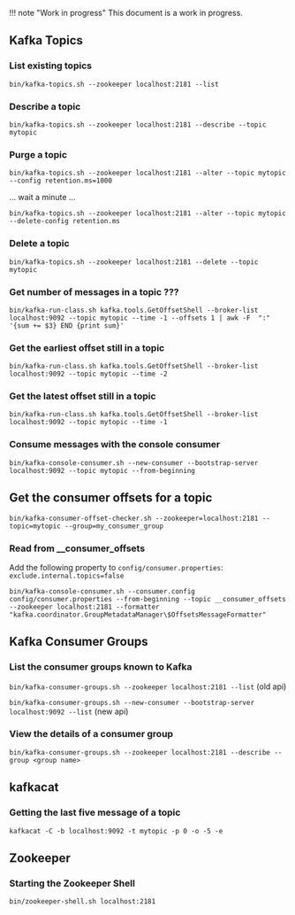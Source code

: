 !!! note "Work in progress"
    This document is a work in progress.

## Kafka Topics
### List existing topics
 `bin/kafka-topics.sh --zookeeper localhost:2181 --list`

### Describe a topic
  `bin/kafka-topics.sh --zookeeper localhost:2181 --describe --topic mytopic `
### Purge a topic
 `bin/kafka-topics.sh --zookeeper localhost:2181 --alter --topic mytopic --config retention.ms=1000`
 
... wait a minute ...

 `bin/kafka-topics.sh --zookeeper localhost:2181 --alter --topic mytopic --delete-config retention.ms`
 
### Delete a topic
 `bin/kafka-topics.sh --zookeeper localhost:2181 --delete --topic mytopic`
 
### Get number of messages in a topic ???
 `bin/kafka-run-class.sh kafka.tools.GetOffsetShell --broker-list localhost:9092 --topic mytopic --time -1 --offsets 1 | awk -F  ":" '{sum += $3} END {print sum}'`
 
### Get the earliest offset still in a topic
`bin/kafka-run-class.sh kafka.tools.GetOffsetShell --broker-list localhost:9092 --topic mytopic --time -2`

### Get the latest offset still in a topic
`bin/kafka-run-class.sh kafka.tools.GetOffsetShell --broker-list localhost:9092 --topic mytopic --time -1`

### Consume messages with the console consumer
`bin/kafka-console-consumer.sh --new-consumer --bootstrap-server localhost:9092 --topic mytopic --from-beginning`

## Get the consumer offsets for a topic
`bin/kafka-consumer-offset-checker.sh --zookeeper=localhost:2181 --topic=mytopic --group=my_consumer_group`

### Read from __consumer_offsets

Add the following property to `config/consumer.properties`:
`exclude.internal.topics=false`

`bin/kafka-console-consumer.sh --consumer.config config/consumer.properties --from-beginning --topic __consumer_offsets --zookeeper localhost:2181 --formatter "kafka.coordinator.GroupMetadataManager\$OffsetsMessageFormatter"`

## Kafka Consumer Groups

### List the consumer groups known to Kafka
`bin/kafka-consumer-groups.sh --zookeeper localhost:2181 --list`  (old api)

`bin/kafka-consumer-groups.sh --new-consumer --bootstrap-server localhost:9092 --list` (new api)

### View the details of a consumer group 
`bin/kafka-consumer-groups.sh --zookeeper localhost:2181 --describe --group <group name>`

## kafkacat

### Getting the last five message of a topic
`kafkacat -C -b localhost:9092 -t mytopic -p 0 -o -5 -e`

## Zookeeper

### Starting the Zookeeper Shell

`bin/zookeeper-shell.sh localhost:2181`